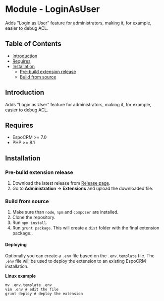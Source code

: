 # Module - LoginAsUser

Adds "Login as User" feature for administrators, making it, for example, easier to debug ACL.

## Table of Contents

* [Introduction](#introduction)
* [Requires](#requires)
* [Installation](#installation)
    * [Pre-build extension release](#pre-build-extension-release)
    * [Build from source](#build-from-source)

## Introduction

Adds "Login as User" feature for administrators, making it, for example, easier to debug ACL.

## Requires

- EspoCRM >= 7.0
- PHP >= 8.1

## Installation

### Pre-build extension release

1. Download the latest release from [Release page](https://gitlab.apertia.cz/autocrm/modules/login-as-user/-/releases).
2. Go to **Administration** -> **Extensions** and upload the downloaded file.

### Build from source

1. Make sure than `node`, `npm` and `composer` are installed.
2. Clone the repository.
3. Run `npm install`.
4. Run `grunt package`. This will create a `dist` folder with the final extension package..

#### Deploying

Optionally you can create a `.env` file based on the `.env.template` file. The `.env` file will be used to deploy the
extension to an existing EspoCRM installation.

**Linux example**

```shell
mv .env.template .env
vim .env # edit the file
grunt deploy # deploy the extension
```